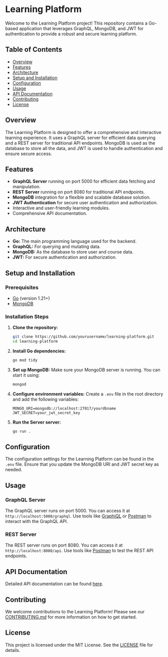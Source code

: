 # Learning Platform

Welcome to the Learning Platform project! This repository contains a Go-based application that leverages GraphQL, MongoDB, and JWT for authentication to provide a robust and secure learning platform.

## Table of Contents

- [Overview](#overview)
- [Features](#features)
- [Architecture](#architecture)
- [Setup and Installation](#setup-and-installation)
- [Configuration](#configuration)
- [Usage](#usage)
- [API Documentation](#api-documentation)
- [Contributing](#contributing)
- [License](#license)

## Overview

The Learning Platform is designed to offer a comprehensive and interactive learning experience. It uses a GraphQL server for efficient data querying and a REST server for traditional API endpoints. MongoDB is used as the database to store all the data, and JWT is used to handle authentication and ensure secure access.

## Features

- **GraphQL Server** running on port 5000 for efficient data fetching and manipulation.
- **REST Server** running on port 8080 for traditional API endpoints.
- **MongoDB** integration for a flexible and scalable database solution.
- **JWT Authentication** for secure user authentication and authorization.
- Interactive and user-friendly learning modules.
- Comprehensive API documentation.

## Architecture

- **Go:** The main programming language used for the backend.
- **GraphQL:** For querying and mutating data.
- **MongoDB:** As the database to store user and course data.
- **JWT:** For secure authentication and authorization.

## Setup and Installation

### Prerequisites

- [Go](https://golang.org/dl/) (version 1.21+)
- [MongoDB](https://www.mongodb.com/try/download/community)

### Installation Steps

1. **Clone the repository:**
    ```bash
    git clone https://github.com/yourusername/learning-platform.git
    cd learning-platform
    ```

2. **Install Go dependencies:**
    ```bash
    go mod tidy
    ```

3. **Set up MongoDB:**
    Make sure your MongoDB server is running. You can start it using:
    ```bash
    mongod
    ```

4. **Configure environment variables:**
    Create a `.env` file in the root directory and add the following variables:
    ```
    MONGO_URI=mongodb://localhost:27017/yourdbname
    JWT_SECRET=your_jwt_secret_key
    ```

5. **Run the Server server:**
    ```bash
    go run .
    ```

## Configuration

The configuration settings for the Learning Platform can be found in the `.env` file. Ensure that you update the MongoDB URI and JWT secret key as needed.

## Usage

### GraphQL Server

The GraphQL server runs on port 5000. You can access it at `http://localhost:5000/graphql`. Use tools like [GraphiQL](https://github.com/graphql/graphiql) or [Postman](https://www.postman.com/) to interact with the GraphQL API.

### REST Server

The REST server runs on port 8080. You can access it at `http://localhost:8080/api`. Use tools like [Postman](https://www.postman.com/) to test the REST API endpoints.

## API Documentation

Detailed API documentation can be found [here](./docs/api.md).

## Contributing

We welcome contributions to the Learning Platform! Please see our [CONTRIBUTING.md](./CONTRIBUTING.md) for more information on how to get started.

## License

This project is licensed under the MIT License. See the [LICENSE](./LICENSE) file for details.

